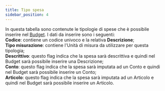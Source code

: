 ```yaml
---
title: Tipo spesa
sidebar_position: 4
---
```


In questa tabella sono contenute le tipologie di spese che è possibile inserire nel [Budget](/docs/crm/sales-forecast-crm/marketing-budget). I dati da inserire sono i seguenti:       
**Codice**: contiene un codice univoco e la relativa **Descrizione**;     
**Tipo misurazione**: contiene l'Unità di misura da utilizzare per questa tipologia;     
**Descrittivo**: questo flag indica che la spesa sarà descrittiva e quindi nel Budget sarà possibile inserire una Descrizione;      
**Conto**: questo flag indica che la spesa sarà imputata ad un Conto e quindi nel Budget sarà possibile inserire un Conto;     
**Articolo**: questo flag indica che la spesa sarà imputata ad un Articolo e quindi nel Budget sarà possibile inserire un Articolo.     